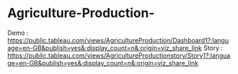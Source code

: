 # Agriculture-Production-
Demo : https://public.tableau.com/views/AgricultureProduction/Dashboard1?:language=en-GB&publish=yes&:display_count=n&:origin=viz_share_link
Story : https://public.tableau.com/views/AgricultureProductionstory/Story1?:language=en-GB&publish=yes&:display_count=n&:origin=viz_share_link

